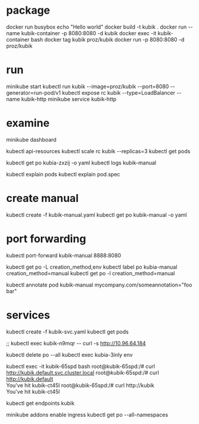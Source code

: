 # package
docker run busybox echo "Hello world"
docker build -t kubik .
docker run --name kubik-container -p 8080:8080 -d kubik
docker exec -it kubik-container bash
docker tag kubik proz/kubik
docker run -p 8080:8080 -d proz/kubik

# run
minikube start
kubectl run kubik --image=proz/kubik --port=8080 --generator=run-pod/v1
kubectl expose rc kubik --type=LoadBalancer --name kubik-http
minikube service kubik-http

# examine
minikube dashboard

kubectl api-resources
kubectl scale rc kubik --replicas=3
kubectl get pods

kubectl get po kubia-zxzij -o yaml
kubectl logs kubik-manual

kubectl explain pods
kubectl explain pod.spec

# create manual
kubectl create -f kubik-manual.yaml
kubectl get po kubik-manual -o yaml

# port forwarding
kubectl port-forward kubik-manual 8888:8080

kubectl get po -L creation_method,env
kubectl label po kubia-manual creation_method=manual
kubectl get po -l creation_method=manual

kubectl annotate pod kubik-manual mycompany.com/someannotation="foo bar"

# services
kubectl create -f kubik-svc.yaml
kubectl get pods

;;           <pod-name>                    <service cluster ip>
kubectl exec kubik-n9mqr -- curl -s http://10.96.64.184

kubectl delete po --all
kubectl exec kubia-3inly env


kubectl exec -it kubik-65spd bash
root@kubik-65spd:/# curl http://kubik.default.svc.cluster.local
root@kubik-65spd:/# curl http://kubik.default                  
You've hit kubik-ct45l
root@kubik-65spd:/# curl http://kubik        
You've hit kubik-ct45l


kubectl get endpoints kubik

minikube addons enable ingress
kubectl get po --all-namespaces
